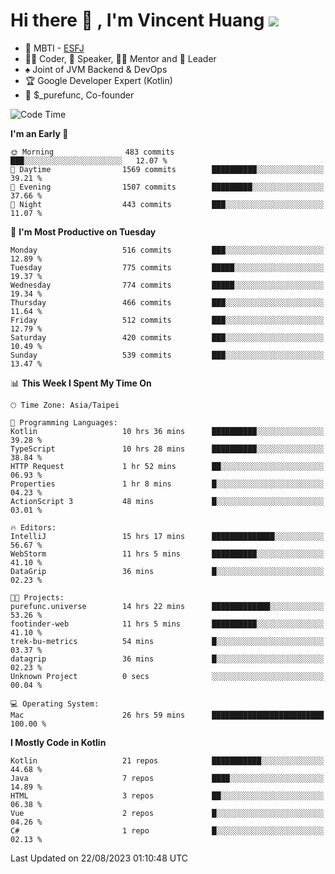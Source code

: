 # Hi there 👋 , I'm Vincent Huang ![](https://komarev.com/ghpvc/?username=Jian-Min-Huang)
- 👀 MBTI - [ESFJ](https://www.16personalities.com/esfj-personality)
- 👨‍💻 Coder, 🎤 Speaker, 👨‍🏫 Mentor and 🚀 Leader
- ♠️ Joint of JVM Backend & DevOps
- 🏆 Google Developer Expert (Kotlin)
- 💼 $_purefunc, Co-founder

<!--START_SECTION:waka-->
![Code Time](http://img.shields.io/badge/Code%20Time-2%2C474%20hrs%2040%20mins-blue)

**I'm an Early 🐤** 

```text
🌞 Morning                483 commits         ███░░░░░░░░░░░░░░░░░░░░░░   12.07 % 
🌆 Daytime                1569 commits        ██████████░░░░░░░░░░░░░░░   39.21 % 
🌃 Evening                1507 commits        █████████░░░░░░░░░░░░░░░░   37.66 % 
🌙 Night                  443 commits         ███░░░░░░░░░░░░░░░░░░░░░░   11.07 % 
```
📅 **I'm Most Productive on Tuesday** 

```text
Monday                   516 commits         ███░░░░░░░░░░░░░░░░░░░░░░   12.89 % 
Tuesday                  775 commits         █████░░░░░░░░░░░░░░░░░░░░   19.37 % 
Wednesday                774 commits         █████░░░░░░░░░░░░░░░░░░░░   19.34 % 
Thursday                 466 commits         ███░░░░░░░░░░░░░░░░░░░░░░   11.64 % 
Friday                   512 commits         ███░░░░░░░░░░░░░░░░░░░░░░   12.79 % 
Saturday                 420 commits         ███░░░░░░░░░░░░░░░░░░░░░░   10.49 % 
Sunday                   539 commits         ███░░░░░░░░░░░░░░░░░░░░░░   13.47 % 
```


📊 **This Week I Spent My Time On** 

```text
🕑︎ Time Zone: Asia/Taipei

💬 Programming Languages: 
Kotlin                   10 hrs 36 mins      ██████████░░░░░░░░░░░░░░░   39.28 % 
TypeScript               10 hrs 28 mins      ██████████░░░░░░░░░░░░░░░   38.84 % 
HTTP Request             1 hr 52 mins        ██░░░░░░░░░░░░░░░░░░░░░░░   06.93 % 
Properties               1 hr 8 mins         █░░░░░░░░░░░░░░░░░░░░░░░░   04.23 % 
ActionScript 3           48 mins             █░░░░░░░░░░░░░░░░░░░░░░░░   03.01 % 

🔥 Editors: 
IntelliJ                 15 hrs 17 mins      ██████████████░░░░░░░░░░░   56.67 % 
WebStorm                 11 hrs 5 mins       ██████████░░░░░░░░░░░░░░░   41.10 % 
DataGrip                 36 mins             █░░░░░░░░░░░░░░░░░░░░░░░░   02.23 % 

🐱‍💻 Projects: 
purefunc.universe        14 hrs 22 mins      █████████████░░░░░░░░░░░░   53.26 % 
footinder-web            11 hrs 5 mins       ██████████░░░░░░░░░░░░░░░   41.10 % 
trek-bu-metrics          54 mins             █░░░░░░░░░░░░░░░░░░░░░░░░   03.37 % 
datagrip                 36 mins             █░░░░░░░░░░░░░░░░░░░░░░░░   02.23 % 
Unknown Project          0 secs              ░░░░░░░░░░░░░░░░░░░░░░░░░   00.04 % 

💻 Operating System: 
Mac                      26 hrs 59 mins      █████████████████████████   100.00 % 
```

**I Mostly Code in Kotlin** 

```text
Kotlin                   21 repos            ███████████░░░░░░░░░░░░░░   44.68 % 
Java                     7 repos             ████░░░░░░░░░░░░░░░░░░░░░   14.89 % 
HTML                     3 repos             ██░░░░░░░░░░░░░░░░░░░░░░░   06.38 % 
Vue                      2 repos             █░░░░░░░░░░░░░░░░░░░░░░░░   04.26 % 
C#                       1 repo              █░░░░░░░░░░░░░░░░░░░░░░░░   02.13 % 
```




 Last Updated on 22/08/2023 01:10:48 UTC
<!--END_SECTION:waka-->

